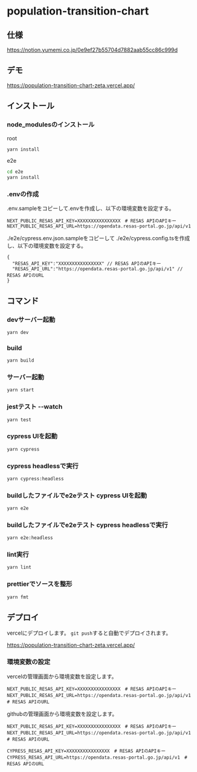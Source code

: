 # population-transition-chart

## 仕様

https://notion.yumemi.co.jp/0e9ef27b55704d7882aab55cc86c999d

## デモ

https://population-transition-chart-zeta.vercel.app/

## インストール

### node_modulesのインストール

root
```bash
yarn install
```

e2e
```bash
cd e2e
yarn install
```

### .envの作成

.env.sampleをコピーして.envを作成し、以下の環境変数を設定する。

```
NEXT_PUBLIC_RESAS_API_KEY=XXXXXXXXXXXXXXXX　# RESAS APIのAPIキー
NEXT_PUBLIC_RESAS_API_URL=https://opendata.resas-portal.go.jp/api/v1
```


./e2e/cypress.env.json.sampleをコピーして ./e2e/cypress.config.tsを作成し、以下の環境変数を設定する。

```
{
  "RESAS_API_KEY":"XXXXXXXXXXXXXXXX" // RESAS APIのAPIキー
  "RESAS_API_URL":"https://opendata.resas-portal.go.jp/api/v1" // RESAS APIのURL
}
```


## コマンド

### devサーバー起動

```bash
yarn dev
``` 

### build

```bash
yarn build
``` 

### サーバー起動

```bash
yarn start
``` 


### jestテスト --watch

```bash
yarn test
``` 

### cypress UIを起動

```bash
yarn cypress
``` 

### cypress headlessで実行 

```bash
yarn cypress:headless
``` 

### buildしたファイルでe2eテスト cypress UIを起動 

```bash
yarn e2e
``` 


### buildしたファイルでe2eテスト cypress headlessで実行

```bash
yarn e2e:headless
``` 

### lint実行

```bash
yarn lint
``` 


### prettierでソースを整形

```bash
yarn fmt
``` 


## デプロイ
vercelにデプロイします。
`git push`すると自動でデプロイされます。

https://population-transition-chart-zeta.vercel.app/


### 環境変数の設定
vercelの管理画面から環境変数を設定します。
```
NEXT_PUBLIC_RESAS_API_KEY=XXXXXXXXXXXXXXXX　# RESAS APIのAPIキー
NEXT_PUBLIC_RESAS_API_URL=https://opendata.resas-portal.go.jp/api/v1　# RESAS APIのURL
```

githubの管理画面から環境変数を設定します。
```
NEXT_PUBLIC_RESAS_API_KEY=XXXXXXXXXXXXXXXX　# RESAS APIのAPIキー
NEXT_PUBLIC_RESAS_API_URL=https://opendata.resas-portal.go.jp/api/v1　# RESAS APIのURL

CYPRESS_RESAS_API_KEY=XXXXXXXXXXXXXXXX　# RESAS APIのAPIキー
CYPRESS_RESAS_API_URL=https://opendata.resas-portal.go.jp/api/v1　# RESAS APIのURL
```